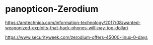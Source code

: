 # panopticon-Zerodium

https://arstechnica.com/information-technology/2017/08/wanted-weaponized-exploits-that-hack-phones-will-pay-top-dollar/

https://www.securityweek.com/zerodium-offers-45000-linux-0-days
